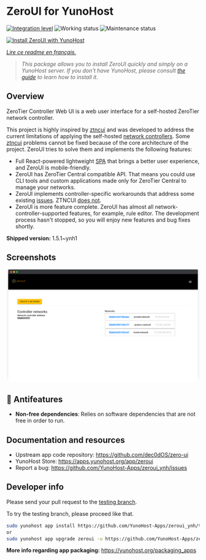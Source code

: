 <!--
N.B.: This README was automatically generated by https://github.com/YunoHost/apps/tree/master/tools/README-generator
It shall NOT be edited by hand.
-->

# ZeroUI for YunoHost

[![Integration level](https://dash.yunohost.org/integration/zeroui.svg)](https://dash.yunohost.org/appci/app/zeroui) ![Working status](https://ci-apps.yunohost.org/ci/badges/zeroui.status.svg) ![Maintenance status](https://ci-apps.yunohost.org/ci/badges/zeroui.maintain.svg)

[![Install ZeroUI with YunoHost](https://install-app.yunohost.org/install-with-yunohost.svg)](https://install-app.yunohost.org/?app=zeroui)

*[Lire ce readme en français.](./README_fr.md)*

> *This package allows you to install ZeroUI quickly and simply on a YunoHost server.
If you don't have YunoHost, please consult [the guide](https://yunohost.org/#/install) to learn how to install it.*

## Overview

ZeroTier Controller Web UI is a web user interface for a self-hosted ZeroTier network controller.

This project is highly inspired by [ztncui](https://github.com/key-networks/ztncui) and was developed to address the current limitations of applying the self-hosted [network controllers](https://github.com/zerotier/ZeroTierOne/tree/master/controller). Some [ztncui](https://github.com/key-networks/ztncui) problems cannot be fixed because of the core architecture of the project. ZeroUI tries to solve them and implements the following features:

- Full React-powered lightweight [SPA](https://en.wikipedia.org/wiki/Single-page_application) that brings a better user experience, and ZeroUI is mobile-friendly.
- ZeroUI has ZeroTier Central compatible API. That means you could use CLI tools and custom applications made only for ZeroTier Central to manage your networks.
- ZeroUI implements controller-specific workarounds that address some existing [issues](https://github.com/zerotier/ZeroTierOne/issues/859). ZTNCUI [does not](https://github.com/key-networks/ztncui/issues/63).
- ZeroUI is more feature complete. ZeroUI has almost all network-controller-supported features, for example, rule editor. The development process hasn't stopped, so you will enjoy new features and bug fixes shortly.


**Shipped version:** 1.5.1~ynh1

## Screenshots

![Screenshot of ZeroUI](./doc/screenshots/homepage.png)

## :red_circle: Antifeatures

- **Non-free dependencies**: Relies on software dependencies that are not free in order to run.

## Documentation and resources

* Upstream app code repository: <https://github.com/dec0dOS/zero-ui>
* YunoHost Store: <https://apps.yunohost.org/app/zeroui>
* Report a bug: <https://github.com/YunoHost-Apps/zeroui_ynh/issues>

## Developer info

Please send your pull request to the [testing branch](https://github.com/YunoHost-Apps/zeroui_ynh/tree/testing).

To try the testing branch, please proceed like that.

``` bash
sudo yunohost app install https://github.com/YunoHost-Apps/zeroui_ynh/tree/testing --debug
or
sudo yunohost app upgrade zeroui -u https://github.com/YunoHost-Apps/zeroui_ynh/tree/testing --debug
```

**More info regarding app packaging:** <https://yunohost.org/packaging_apps>
